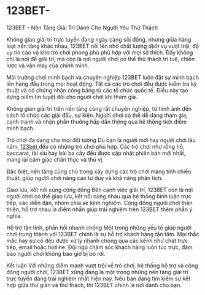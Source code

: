 # 123BET-
123BET – Nền Tảng Giải Trí Dành Cho Người Yêu Thử Thách

Không gian giải trí trực tuyến đang ngày càng sôi động, nhưng giữa hàng loạt nền tảng khác nhau, 123BET nổi lên nhờ chất lượng dịch vụ vượt trội, độ uy tín cao và kho trò chơi phong phú phù hợp với mọi sở thích. Đây không chỉ là nơi để giải trí, mà còn là nơi người chơi có thể thử thách trí tuệ, chiến lược và vận may của chính mình.

Môi trường chơi minh bạch và chuyên nghiệp
123BET luôn đặt sự minh bạch lên hàng đầu trong mọi hoạt động. Tất cả các trò chơi đều được kiểm tra kỹ thuật và có chứng nhận công bằng từ các tổ chức quốc tế. Điều này tạo dựng niềm tin tuyệt đối cho người chơi khi tham gia.

Không gian giải trí trên nền tảng cũng rất chuyên nghiệp, từ hình ảnh đến cách tổ chức các giải đấu, sự kiện. Người chơi có thể dễ dàng tham gia, cạnh tranh và nhận phần thưởng hấp dẫn thông qua hệ thống tích điểm minh bạch.

Trò chơi đa dạng cho mọi đối tượng
Dù bạn là người mới hay người chơi lâu năm, <a href=https://123bet-vn.com> 123bet </a>  đều có những trò chơi phù hợp. Các trò chơi như rồng hổ, baccarat, tài xỉu hay bài ba cây đều được cập nhật phiên bản mới nhất, mang lại cảm giác chân thực và thú vị.

Đặc biệt, nền tảng cũng chú trọng xây dựng các trò chơi mang tính chiến thuật, giúp người chơi nâng cao tư duy và khả năng phân tích.

Giao lưu, kết nối cùng cộng đồng
Bên cạnh việc giải trí, 123BET còn là nơi người chơi có thể giao lưu, kết nối cùng nhau qua hệ thống bình luận trực tiếp, các diễn đàn, nhóm chia sẻ kinh nghiệm. Cộng đồng người chơi thân thiện, hỗ trợ nhau là điểm nhấn giúp trải nghiệm trên 123BET thêm phần ý nghĩa.

Hỗ trợ tận tình, phản hồi nhanh chóng
Một trong những yếu tố giúp người chơi trung thành với 123BET chính là sự hỗ trợ khách hàng tận tâm. Mọi thắc mắc hay sự cố đều được xử lý nhanh chóng qua các kênh như chat trực tiếp, email hoặc hotline. Đội ngũ chăm sóc khách hàng luôn túc trực, đảm bảo người chơi không bao giờ bị bỏ rơi.

Kết luận
Với những điểm mạnh vượt trội về trò chơi, hệ thống hỗ trợ và cộng đồng người chơi, 123BET xứng đáng là một trong những nền tảng giải trí trực tuyến đáng trải nghiệm nhất hiện nay. Nếu bạn đang tìm kiếm sự kết hợp giữa thư giãn và thử thách, thì 123BET chính là nơi dành cho bạn.

